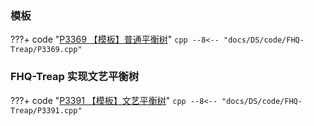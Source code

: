 ### 模板
???+ code "[P3369 【模板】普通平衡树](https://www.luogu.com.cn/problem/P3369)"
    ```cpp
    --8<-- "docs/DS/code/FHQ-Treap/P3369.cpp"
    ```

### FHQ-Treap 实现文艺平衡树
???+ code "[P3391 【模板】文艺平衡树](https://www.luogu.com.cn/problem/P3391)"
    ```cpp
    --8<-- "docs/DS/code/FHQ-Treap/P3391.cpp"
    ```
